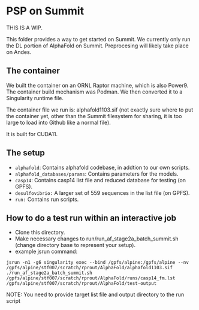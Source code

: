 # PSP on Summit

THIS IS A WIP.

This folder provides a way to get started on Summit. We currently only run the DL portion of AlphaFold on Summit. Preprocesing will likely take place on Andes.

## The container

We built the container on an ORNL Raptor machine, which is also Power9. The container build mechanism was Podman. We then converted it to a Singularity runtime file. 

The container file we run is: alphafold1103.sif (not exactly sure where to put the container yet, other than the Summit filesystem for sharing, it is too large to load into Github like a normal file).

It is built for CUDA11.

## The setup

- `alphafold`: Contains alphafold codebase, in addtion to our own scripts.  
- `alphafold_databases/params`: Contains parameters for the models. 
- `casp14`: Contains casp14 list file and reduced database for testing (on GPFS).
- `desulfovibrio:` A larger set of 559 sequences in the list file (on GPFS).
- `run:` Contains run scripts. 


## How to do a test run within an interactive job

- Clone this directory.
- Make necessary changes to run/run_af_stage2a_batch_summit.sh (change directory base to represent your setup).
- example jsrun command:

```jsrun -n1 -g6 singularity exec --bind /gpfs/alpine:/gpfs/alpine --nv /gpfs/alpine/stf007/scratch/rprout/AlphaFold/alphafold1103.sif ./run_af_stage2a_batch_summit.sh /gpfs/alpine/stf007/scratch/rprout/AlphaFold/runs/casp14_fm.lst /gpfs/alpine/stf007/scratch/rprout/AlphaFold/test-output``` 

NOTE: You need to provide target list file and output directory to the run script

